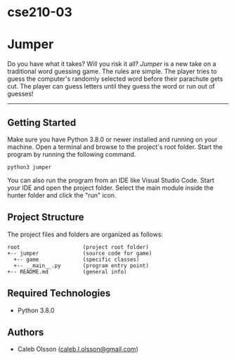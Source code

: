 # cse210-03

# Jumper
Do you have what it takes? Will you risk it all? <i>Jumper</i> is a new take on a traditional word guessing
game. The rules are simple. The player tries to guess the computer's randomly selected word before their
parachute gets cut. The player can guess letters until they guess the word or run out of guesses!

---
## Getting Started
Make sure you have Python 3.8.0 or newer installed and running on your machine. Open a terminal and browse to the project's root folder. Start the program by running the following command.
```
python3 jumper 
```
You can also run the program from an IDE like Visual Studio Code. Start your IDE and open the project folder. Select the main module inside the hunter folder and click the "run" icon.

## Project Structure
The project files and folders are organized as follows:
```
root                    (project root folder)
+-- jumper              (source code for game)
  +-- game              (specific classes)
  +-- __main__.py       (program entry point)
+-- README.md           (general info)
```

## Required Technologies
* Python 3.8.0

## Authors
* Caleb Olsson (caleb.l.olsson@gmail.com)
